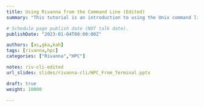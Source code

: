 ```yaml
---
title: Using Rivanna from the Command Line (Edited)
summary: "This tutorial is an introduction to using the Unix command line on Rivanna."

# Schedule page publish date (NOT talk date).
publishDate: "2023-01-04T00:00:00Z"

authors: [as,gka,kah]
tags: [rivanna,hpc]
categories: ["Rivanna","HPC"]

notes: riv-cli-edited
url_slides: slides/rivanna-cli/HPC_From_Terminal.pptx 

draft: true
weight: 10000

---
```

